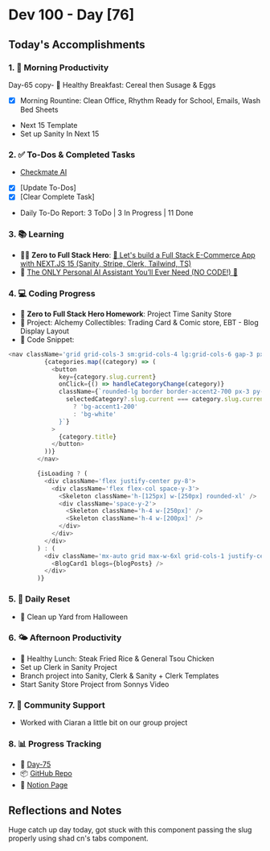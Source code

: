 # Dev 100 - Day [76]

## Today's Accomplishments

### 1. 🌅 Morning Productivity

Day-65 copy- 🍳 Healthy Breakfast: Cereal then Susage & Eggs
- [x] Morning Rountine: Clean Office, Rhythm Ready for School, Emails, Wash Bed Sheets
- Next 15 Template
- Set up Sanity In Next 15

### 2. ✅ To-Dos & Completed Tasks

- [Checkmate AI](https://checkmate-ai.vercel.app/)
- [x] [Update To-Dos]
- [x] [Clear Complete Task]
- Daily To-Do Report: 3 ToDo | 3 In Progress | 11 Done

### 3. 📚 Learning

- 🦸‍♂️ **Zero to Full Stack Hero**: [🔴 Let's build a Full Stack E-Commerce App with NEXT.JS 15 (Sanity, Stripe, Clerk, Tailwind, TS)](https://www.youtube.com/watch?v=o-fgWea75O4&t=4567s)
- 🔗 [The ONLY Personal AI Assistant You’ll Ever Need (NO CODE!) 🚀](https://www.youtube.com/watch?v=UPCul37e-M0)

### 4. 💻 Coding Progress

- 🏫 **Zero to Full Stack Hero Homework**: Project Time Sanity Store
- 🦺 Project: Alchemy Collectibles: Trading Card & Comic store, EBT - Blog Display Layout
- 📝 Code Snippet:

```javascript
<nav className='grid grid-cols-3 sm:grid-cols-4 lg:grid-cols-6 gap-3 px-6 py-4'>
          {categories.map((category) => (
            <button
              key={category.slug.current}
              onClick={() => handleCategoryChange(category)}
              className={`rounded-lg border border-accent2-700 px-3 py-1 text-sm text-accent3-600 ${
                selectedCategory?.slug.current === category.slug.current
                  ? 'bg-accent1-200'
                  : 'bg-white'
              }`}
            >
              {category.title}
            </button>
          ))}
        </nav>

        {isLoading ? (
          <div className='flex justify-center py-8'>
            <div className='flex flex-col space-y-3'>
              <Skeleton className='h-[125px] w-[250px] rounded-xl' />
              <div className='space-y-2'>
                <Skeleton className='h-4 w-[250px]' />
                <Skeleton className='h-4 w-[200px]' />
              </div>
            </div>
          </div>
        ) : (
          <div className='mx-auto grid max-w-6xl grid-cols-1 justify-center gap-6 sm:grid-cols-2 lg:grid-cols-3'>
            <BlogCard1 blogs={blogPosts} />
          </div>
        )}
```

### 5. 🔄 Daily Reset

- 🧘 Clean up Yard from Halloween

### 6. 🌤️ Afternoon Productivity

- 🍱 Healthy Lunch: Steak Fried Rice & General Tsou Chicken
- Set up Clerk in Sanity Project
- Branch project into Sanity, Clerk & Sanity + Clerk Templates
- Start Sanity Store Project from Sonnys Video

### 7. 🤝 Community Support

- Worked with Ciaran a little bit on our group project

### 8. 📊 Progress Tracking

- 🏫 [Day-75](https://www.skool.com/universityofcode/dev-100-day-75)
- 📦 [GitHub Repo](https://github.com/Digitl-Alchemyst/dev100/blob/main/Day-75/day75.md)
- 📄 [Notion Page](https://liberating-galley-48d.notion.site/Dev100-Coding-Lifestyle-Challenge-a85ec9fba3ce41f3b29d581a1a85d92b?pvs=4)

## Reflections and Notes

Huge catch up day today, got stuck with this component passing the slug properly using shad cn's tabs component.
